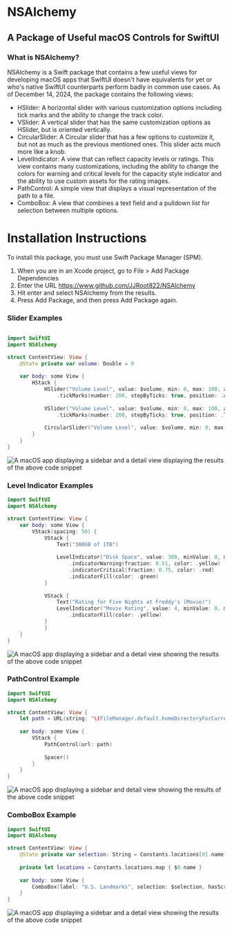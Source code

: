 # NSAlchemy
## A Package of Useful macOS Controls for SwiftUI

### What is NSAlchemy?

NSAlchemy is a Swift package that contains a few useful views for developing macOS apps that SwiftUI doesn't have equivalents for yet or who's native SwiftUI counterparts perform badly in common use cases.
As of December 14, 2024, the package contains the following views:
- HSlider: A horizontal slider with various customization options including tick marks and the ability to change the track color.
- VSlider: A vertical slider that has the same customization options as HSlider, but is oriented vertically.
- CircularSlider: A Circular slider that has a few options to customize it, but not as much as the previous mentioned ones. This slider acts much more like a knob.
- LevelIndicator: A view that can reflect capacity levels or ratings. This view contains many customizations, including the ability to change the colors for warning and critical levels for the capacity style indicator and the ability to use custom assets for the rating images.
- PathControl: A simple view that displays a visual representation of the path to a file.
- ComboBox: A view that combines a text field and a pulldown list for selection between multiple options.

# Installation Instructions

To install this package, you must use Swift Package Manager (SPM).

1. When you are in an Xcode project, go to File > Add Package Dependencies
2. Enter the URL https://www.github.com/JJRoot822/NSAlchemy
3. Hit enter and select NSAlchemy from the results.
4. Press Add Package, and then press Add Package again.

### Slider Examples

```swift

import SwiftUI
import NSAlchemy

struct ContentView: View {
    @State private var volume: Double = 0
    
    var body: some View {
        HStack {
            HSlider("Volume Level", value: $volume, min: 0, max: 100, altStep: 5, allowsTickMarks: true)
                .tickMarks(number: 200, stepByTicks: true, position: .above)
        
            VSlider("Volume Level", value: $volume, min: 0, max: 100, altStep: 5, allowsTickMarks: true)
                .tickMarks(number: 200, stepByTicks: true, position: .leading)
        
            CircularSlider("Volume Level", value: $volume, min: 0, max: 100, altStep: 5, allowTickMarks: false)
        }
    }
}
```

![A macOS app displaying a sidebar and a detail view displaying the results of the above code snippet](Screenshots/Sliders.png)

### Level Indicator Examples

```swift
import SwiftUI
import NSAlchemy

struct ContentView: View {
    var body: some View {
        VStack(spacing: 50) {
            VStack {
                Text("300GB of 1TB")
                
                LevelIndicator("Disk Space", value: 300, minValue: 0, maxValue: 1024)
                    .indicatorWarning(fraction: 0.51, color: .yellow)
                    .indicatorCritical(fraction: 0.75, color: .red)
                    .indicatorFill(color: .green)
            }
            
            VStack {
                Text("Rating for Five Nights at Freddy's (Movie)")
                LevelIndicator("Movie Rating", value: 4, minValue: 0, maxValue: 5, ratingImageSymbol: "star.fill", ratingPlaceholderImageSymbol: "star", placeholderVisibility: .always)
                    .indicatorFill(color: .yellow)
            }
            }
    }
}
```

![A macOS app displaying a sidebar and a detail view showing the results of the above code snippet](Screenshots/LevelIndicators.png)

### PathControl Example

```swift
import SwiftUI
import NSAlchemy

struct ContentView: View {
    let path = URL(string: "\(FileManager.default.homeDirectoryForCurrentUser)/Desktop/Portfolio")!
    
    var body: some View {
        VStack {
            PathControl(url: path)
            
            Spacer()
        }
    }
}
```

![A macOS app displaying a sidebar and detail view showing the results of the above code snippet](Screenshots/PathControl.png)

### ComboBox Example

```swift
import SwiftUI
import NSAlchemy

struct ContentView: View {
    @State private var selection: String = Constants.locations[0].name
    
    private let locations = Constants.locations.map { $0.name }
    
    var body: some View {
        ComboBox(label: "U.S. Landmarks", selection: $selection, hasScroller: false, completes: true, items: locations)
    }
}
```

![A macOS app displaying a sidebar and a detail view showing the results of the above code snippet](Screenshots/ComboBox.png)

